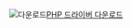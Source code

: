 ![다운로드](../ssms/media/download-icon.png)[PHP 드라이버 다운로드](../connect/php/download-drivers-php-sql-server.md)
